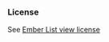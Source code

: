 ### License

See [Ember List view license](https://github.com/emberjs/list-view/blob/master/LICENSE)
